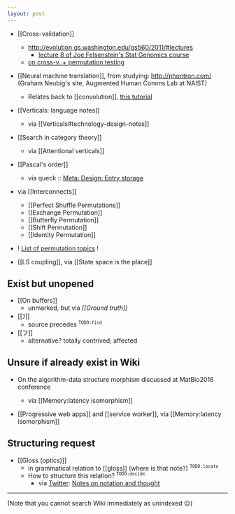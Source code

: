 ```yaml
---
layout: post
---
```

- [[Cross-validation]]
  - http://evolution.gs.washington.edu/gs560/2011/#lectures
    - [lecture 8 of Joe Felsenstein's Stat Genomics course](http://evolution.gs.washington.edu/gs560/2011/lecture8.pdf)
  - [on cross-v. + permutation testing](http://stats.stackexchange.com/questions/100688/why-do-the-results-in-cross-validation-changes-whenever-i-shuffle-my-training-da)

- [[Neural machine translation]], from studying: http://phontron.com/ (Graham Neubig's site, Augmented Human Comms Lab at NAIST)
  - Relates back to [[convolution]], [this tutorial](https://github.com/neubig/nmt-tips/blob/master/README.md)

- [[Verticals: language notes]]
  - via [[Verticals#technology-design-notes]]

- [[Search in category theory]]
  - via [[Attentional verticals]]

- [[Pascal's order]]
  - via queck :: [Meta: Design: Entry storage](https://github.com/lmmx/queck/wiki/Meta:-Design:-Entry-storage)

- via [[Interconnects]]
  - [[Perfect Shuffle Permutations]]
  - [[Exchange Permutation]]
  - [[Butterfly Permutation]]
  - [[Shift Permutation]]
  - [[Identity Permutation]]

- ! [List of permutation topics](https://en.wikipedia.org/wiki/List_of_permutation_topics) !

- [[LS coupling]], via [[State space is the place]]

## Exist but unopened

- [[On buffers]]
  - unmarked, but via _[[Ground truth]]_
- [[ﾌ]]
  - source precedes <sup>`TODO:find`</sup>
- [[フ]]
  - alternative? totally contrived, affected

## Unsure if already exist in Wiki

- On the algorithm-data structure morphism discussed at MatBio2016 conference
  - via [[Memory:latency isomorphism]]

- [[Progressive web apps]] and [[service worker]], via [[Memory:latency isomorphism]]

## Structuring request

- [[Gloss (optics)]]
  - in grammatical relation to [[gloss]] (where is that note?) <sup>`TODO:locate`</sup>
  - How to structure this relation? <sup>`TODO:decide`</sup>
    - via [Twitter](https://twitter.com/maxkreminski/status/756603281019920384): [Notes on notation and thought](https://github.com/hypotext/notation)

- - -

(Note that you cannot search Wiki immediately as unindexed :expressionless:)